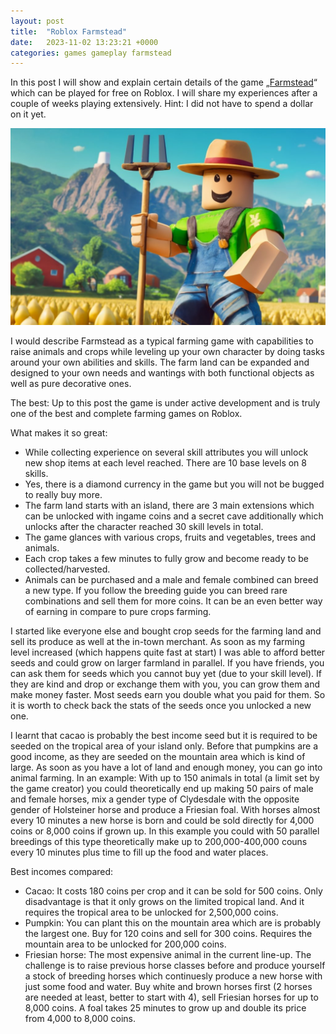 ```yaml
---
layout: post
title:  "Roblox Farmstead"
date:   2023-11-02 13:23:21 +0000
categories: games gameplay farmstead
---
```


In this post I will show and explain certain details of the game „[Farmstead][roblox-farmstead]“ which can be played for free on Roblox. I will share my experiences after a couple of weeks playing extensively. Hint: I did not have to spend a dollar on it yet.

![image tooltip here](/assets/images/roblox_farm.jpg)

I would describe Farmstead as a typical farming game with capabilities to raise animals and crops while leveling up your own character by doing tasks around your own abilities and skills. The farm land can be expanded and designed to your own needs and wantings with both functional objects as well as pure decorative ones.

The best: Up to this post the game is under active development and is truly one of the best and complete farming games on Roblox.

What makes it so great:
- While collecting experience on several skill attributes you will unlock new shop items at each level reached. There are 10 base levels on 8 skills.
- Yes, there is a diamond currency in the game but you will not be bugged to really buy more.
- The farm land starts with an island, there are 3 main extensions which can be unlocked with ingame coins and a secret cave additionally which unlocks after the character reached 30 skill levels in total.
- The game glances with various crops, fruits and vegetables, trees and animals.
- Each crop takes a few minutes to fully grow and become ready to be collected/harvested.
- Animals can be purchased and a male and female combined can breed a new type. If you follow the breeding guide you can breed rare combinations and sell them for more coins. It can be an even better way of earning in compare to pure crops farming.

I started like everyone else and bought crop seeds for the farming land and sell its produce as well at the in-town merchant. As soon as my farming level increased (which happens quite fast at start) I was able to afford better seeds and could grow on larger farmland in parallel. If you have friends, you can ask them for seeds which you cannot buy yet (due to your skill level). If they are kind and drop or exchange them with you, you can grow them and make money faster. Most seeds earn you double what you paid for them. So it is worth to check back the stats of the seeds once you unlocked a new one.

I learnt that cacao is probably the best income seed but it is required to be seeded on the tropical area of your island only. Before that pumpkins are a good income, as they are seeded on the mountain area which is kind of large. As soon as you have a lot of land and enough money, you can go into animal farming. In an example: With up to 150 animals in total (a limit set by the game creator) you could theoretically end up making 50 pairs of male and female horses, mix a gender type of Clydesdale with the opposite gender of Holsteiner horse and produce a Friesian foal. With horses almost every 10 minutes a new horse is born and could be sold directly for 4,000 coins or 8,000 coins if grown up. In this example you could with 50 parallel breedings of this type theoretically make up to 200,000-400,000 couns every 10 minutes plus time to fill up the food and water places.

Best incomes compared:
- Cacao: It costs 180 coins per crop and it can be sold for 500 coins. Only disadvantage is that it only grows on the limited tropical land. And it requires the tropical area to be unlocked for 2,500,000 coins.
- Pumpkin: You can plant this on the mountain area which are is probably the largest one. Buy for 120 coins and sell for 300 coins. Requires the mountain area to be unlocked for 200,000 coins.
- Friesian horse: The most expensive animal in the current line-up. The challenge is to raise previous horse classes before and produce yourself a stock of breeding horses which continuesly produce a new horse with just some food and water. Buy white and brown horses first (2 horses are needed at least, better to start with 4), sell Friesian horses for up to 8,000 coins. A foal takes 25 minutes to grow up and double its price from 4,000 to 8,000 coins.

[roblox-farmstead]: https://www.roblox.com/games/9903258006/Farmstead-BETA
